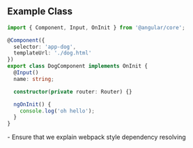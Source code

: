 ## Example Class

```typescript
import { Component, Input, OnInit } from '@angular/core';

@Component({
  selector: 'app-dog',
  templateUrl: './dog.html'
})
export class DogComponent implements OnInit {
  @Input()
  name: string;

  constructor(private router: Router) {}

  ngOnInit() {
    console.log('oh hello');
  }
}
```

<aside class="notes">
  - Ensure that we explain webpack style dependency resolving
</aside>
